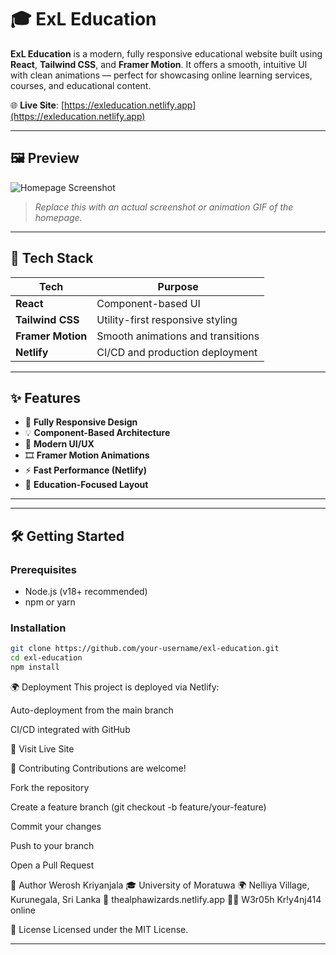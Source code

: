 # 🎓 ExL Education

**ExL Education** is a modern, fully responsive educational website built using **React**, **Tailwind CSS**, and **Framer Motion**. It offers a smooth, intuitive UI with clean animations — perfect for showcasing online learning services, courses, and educational content.

🌐 **Live Site**: [https://exleducation.netlify.app](https://exleducation.netlify.app)

---

## 🖼️ Preview

![Homepage Screenshot](./public/preview.png)
> _Replace this with an actual screenshot or animation GIF of the homepage._

---

## 🚀 Tech Stack

| Tech             | Purpose                          |
|------------------|----------------------------------|
| **React**         | Component-based UI              |
| **Tailwind CSS**  | Utility-first responsive styling |
| **Framer Motion** | Smooth animations and transitions |
| **Netlify**       | CI/CD and production deployment |

---

## ✨ Features

- 📱 **Fully Responsive Design**
- 💡 **Component-Based Architecture**
- 🎨 **Modern UI/UX**
- 🎞️ **Framer Motion Animations**
- ⚡ **Fast Performance (Netlify)**
- 🧠 **Education-Focused Layout**

---





---

## 🛠️ Getting Started

### Prerequisites

- Node.js (v18+ recommended)
- npm or yarn

### Installation

```bash
git clone https://github.com/your-username/exl-education.git
cd exl-education
npm install
```

🌍 Deployment
This project is deployed via Netlify:

Auto-deployment from the main branch

CI/CD integrated with GitHub

🔗 Visit Live Site

🤝 Contributing
Contributions are welcome!

Fork the repository

Create a feature branch (git checkout -b feature/your-feature)

Commit your changes

Push to your branch

Open a Pull Request



👤 Author
Werosh Kriyanjala
🎓 University of Moratuwa
🌍 Nelliya Village, Kurunegala, Sri Lanka
🔗 thealphawizards.netlify.app
🧑‍💻 W3r05h Kr!y4nj414 online

📄 License
Licensed under the MIT License.


---


